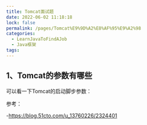 ```yaml
---
title: Tomcat面试题
date: 2022-06-02 11:18:18
lock: false
permalink: /pages/Tomcat%E9%9D%A2%E8%AF%95%E9%A2%98
categories:
  - LearnJavaToFindAJob
  - Java框架
tags:
---
```

## 1、Tomcat的参数有哪些

可以看一下Tomcat的启动脚步参数：





参考：

-https://blog.51cto.com/u_13760226/2324401